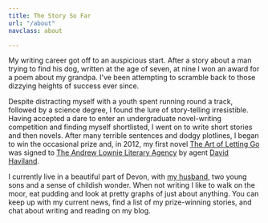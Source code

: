 ```yaml
---
title: The Story So Far
url: "/about"
navclass: about

---
```

My writing career got off to an auspicious start. After a story about a man trying to find his dog, written at the age of seven, at nine I won an award for a poem about my grandpa. I've been attempting to scramble back to those dizzying heights of success ever since.

Despite distracting myself with a youth spent running round a track, followed by a science degree, I found the lure of story-telling irresistible. Having accepted a dare to enter an undergraduate novel-writing competition and finding myself shortlisted, I went on to write short stories and then novels. After many terrible sentences and dodgy plotlines, I began to win the occasional prize and, in 2012, my first novel [The Art of Letting Go](/the-art-of-letting-go/) was signed to [The Andrew Lownie Literary Agency](http://www.andrewlownie.co.uk/) by agent [David Haviland](http://www.andrewlownie.co.uk/about_david).

I currently live in a beautiful part of Devon, with [my husband](http://banksco.de), two young sons and a sense of childish wonder. When not writing I like to walk on the moor, eat pudding and look at pretty graphs of just about anything. You can keep up with my current news, find a list of my prize-winning stories, and chat about writing and reading on my blog.